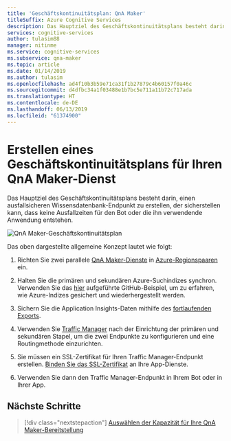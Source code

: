 ```yaml
---
title: 'Geschäftskontinuitätsplan: QnA Maker'
titleSuffix: Azure Cognitive Services
description: Das Hauptziel des Geschäftskontinuitätsplans besteht darin, einen ausfallsicheren Wissensdatenbank-Endpunkt zu erstellen, der sicherstellen kann, dass keine Ausfallzeiten für den Bot oder die ihn verwendende Anwendung entstehen.
services: cognitive-services
author: tulasim88
manager: nitinme
ms.service: cognitive-services
ms.subservice: qna-maker
ms.topic: article
ms.date: 01/14/2019
ms.author: tulasim
ms.openlocfilehash: ad4f10b3b59e71ca31f1b27879c4b60157f0a46c
ms.sourcegitcommit: d4dfbc34a1f03488e1b7bc5e711a11b72c717ada
ms.translationtype: HT
ms.contentlocale: de-DE
ms.lasthandoff: 06/13/2019
ms.locfileid: "61374900"
---
```

# <a name="create-a-business-continuity-plan-for-your-qna-maker-service"></a>Erstellen eines Geschäftskontinuitätsplans für Ihren QnA Maker-Dienst

Das Hauptziel des Geschäftskontinuitätsplans besteht darin, einen ausfallsicheren Wissensdatenbank-Endpunkt zu erstellen, der sicherstellen kann, dass keine Ausfallzeiten für den Bot oder die ihn verwendende Anwendung entstehen.

![QnA Maker-Geschäftskontinuitätsplan](../media/qnamaker-how-to-bcp-plan/qnamaker-bcp-plan.png)

Das oben dargestellte allgemeine Konzept lautet wie folgt:

1. Richten Sie zwei parallele [QnA Maker-Dienste](../How-To/set-up-qnamaker-service-azure.md) in [Azure-Regionspaaren](https://docs.microsoft.com/azure/best-practices-availability-paired-regions) ein.

2. Halten Sie die primären und sekundären Azure-Suchindizes synchron. Verwenden Sie das [hier](https://github.com/pchoudhari/QnAMakerBackupRestore) aufgeführte GitHub-Beispiel, um zu erfahren, wie Azure-Indizes gesichert und wiederhergestellt werden.

3. Sichern Sie die Application Insights-Daten mithilfe des [fortlaufenden Exports](https://docs.microsoft.com/azure/application-insights/app-insights-export-telemetry).

4. Verwenden Sie [Traffic Manager](https://docs.microsoft.com/azure/traffic-manager/) nach der Einrichtung der primären und sekundären Stapel, um die zwei Endpunkte zu konfigurieren und eine Routingmethode einzurichten.

5. Sie müssen ein SSL-Zertifikat für Ihren Traffic Manager-Endpunkt erstellen. [Binden Sie das SSL-Zertifikat](https://docs.microsoft.com/azure/app-service/app-service-web-tutorial-custom-ssl) an Ihre App-Dienste.

6. Verwenden Sie dann den Traffic Manager-Endpunkt in Ihrem Bot oder in Ihrer App.

## <a name="next-steps"></a>Nächste Schritte

> [!div class="nextstepaction"]
> [Auswählen der Kapazität für Ihre QnA Maker-Bereitstellung](../Tutorials/choosing-capacity-qnamaker-deployment.md)
